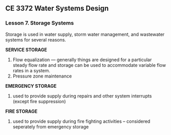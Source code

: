 ## CE 3372 Water Systems Design
### Lesson 7. Storage Systems

Storage is used in water supply, storm water management, and wastewater systems for several reasons. 

**SERVICE STORAGE**  
1. Flow equalization — generally things are designed for a particular steady flow rate and storage can be used to accommodate variable flow rates in a system. 
2. Pressure zone maintenance 

**EMERGENCY STORAGE**  
1. used to provide supply during repairs and other system interrupts (except fire suppression)

**FIRE STORAGE**  
1. used to provide supply during fire fighting activities – considered seperately from emergency storage





```python

```
